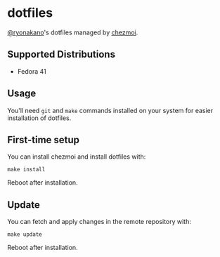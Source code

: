 # dotfiles
[@ryonakano](https://github.com/ryonakano)'s dotfiles managed by [chezmoi](https://www.chezmoi.io/).

## Supported Distributions
- Fedora 41

## Usage
You'll need `git` and `make` commands installed on your system for easier installation of dotfiles.

## First-time setup
You can install chezmoi and install dotfiles with:

```
make install
```

Reboot after installation.

## Update
You can fetch and apply changes in the remote repository with:

```
make update
```

Reboot after installation.
